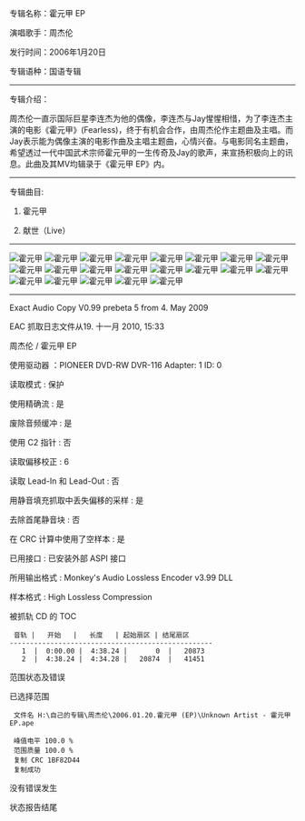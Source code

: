 专辑名称：霍元甲 EP

演唱歌手：周杰伦

发行时间：2006年1月20日

专辑语种：国语专辑

------------
专辑介绍：

周杰伦一直示国际巨星李连杰为他的偶像，李连杰与Jay惺惺相惜，为了李连杰主演的电影《霍元甲》(Fearless)，终于有机会合作，由周杰伦作主题曲及主唱。而Jay表示能为偶像主演的电影作曲及主唱主题曲，心情兴奋。与电影同名主题曲，希望透过一代中国武术宗师霍元甲的一生传奇及Jay的歌声，来宣扬积极向上的讯息。此曲及其MV均辑录于《霍元甲 EP》内。 

------------
专辑曲目: 

01. 霍元甲

02. 献世（Live） 

------------
![霍元甲]( https://www.nsaimg.com/2020/04/18/0d8988677afe4.jpg  "霍元甲的介绍")
![霍元甲]( https://www.nsaimg.com/2020/04/18/baff2b3a423c0.jpg  "霍元甲的介绍")
![霍元甲]( https://www.nsaimg.com/2020/04/18/d18ee1ea10e3c.jpg  "霍元甲的介绍")
![霍元甲]( https://www.nsaimg.com/2020/04/18/faeab6da23cdb.jpg  "霍元甲的介绍")
![霍元甲]( https://www.nsaimg.com/2020/04/18/a67486c5d3d1e.jpg  "霍元甲的介绍")
![霍元甲]( https://www.nsaimg.com/2020/04/18/c69aad6d2ffe1.jpg  "霍元甲的介绍")
![霍元甲]( https://www.nsaimg.com/2020/04/18/336a7dcca37ba.jpg  "霍元甲的介绍")
![霍元甲]( https://www.nsaimg.com/2020/04/18/86174d5372b1b.jpg  "霍元甲的介绍")
![霍元甲]( https://www.nsaimg.com/2020/04/18/0dcbe44e542e1.jpg  "霍元甲的介绍")
![霍元甲]( https://www.nsaimg.com/2020/04/18/4ba3c52f375fc.jpg  "霍元甲的介绍")
![霍元甲]( https://www.nsaimg.com/2020/04/18/bb7f430414845.jpg  "霍元甲的介绍")
![霍元甲]( https://www.nsaimg.com/2020/04/18/f0b82cccff568.jpg  "霍元甲的介绍")
![霍元甲]( https://www.nsaimg.com/2020/04/18/cb4e2d666e34b.jpg  "霍元甲的介绍")
![霍元甲]( https://www.nsaimg.com/2020/04/18/f246733480829.jpg  "霍元甲的介绍")
![霍元甲]( https://www.nsaimg.com/2020/04/18/7fbb94d6bea1e.jpg  "霍元甲的介绍")
![霍元甲]( https://www.nsaimg.com/2020/04/18/84c672e43100f.jpg  "霍元甲的介绍")
![霍元甲]( https://www.nsaimg.com/2020/04/18/95590bf80bea7.jpg  "霍元甲的介绍")
![霍元甲]( https://www.nsaimg.com/2020/04/18/4cb7f67bda926.jpg  "霍元甲的介绍")
![霍元甲]( https://www.nsaimg.com/2020/04/18/1463a5f2e521a.jpg  "霍元甲的介绍")
![霍元甲]( https://www.nsaimg.com/2020/04/18/0b4f22908faac.jpg  "霍元甲的介绍")
![霍元甲]( https://www.nsaimg.com/2020/04/18/d6cba8e7e18fb.jpg  "霍元甲的介绍")

------------
Exact Audio Copy V0.99 prebeta 5 from 4. May 2009

EAC 抓取日志文件从19. 十一月 2010, 15:33

周杰伦 / 霍元甲  EP

使用驱动器  ：PIONEER DVD-RW  DVR-116   Adapter: 1  ID: 0

读取模式     : 保护

使用精确流   : 是

废除音频缓冲 : 是

使用 C2 指针 : 否

读取偏移校正                   : 6

读取 Lead-In 和 Lead-Out       : 否

用静音填充抓取中丢失偏移的采样 : 是

去除首尾静音块                 : 否

在 CRC 计算中使用了空样本      : 是

已用接口                       : 已安装外部 ASPI 接口

所用输出格式 : Monkey's Audio Lossless Encoder v3.99 DLL

样本格式     : High Lossless Compression


被抓轨 CD 的 TOC

     音轨 |   开始   |   长度   | 起始扇区 | 结尾扇区 
    --------------------------------------------------
       1  |  0:00.00 |  4:38.24 |       0  |   20873  
       2  |  4:38.24 |  4:34.28 |   20874  |   41451  


范围状态及错误

已选择范围

     文件名 H:\自己的专辑\周杰伦\2006.01.20.霍元甲 (EP)\Unknown Artist - 霍元甲  EP.ape

     峰值电平 100.0 %
     范围质量 100.0 %
     复制 CRC 1BF82D44
     复制成功

没有错误发生

状态报告结尾

